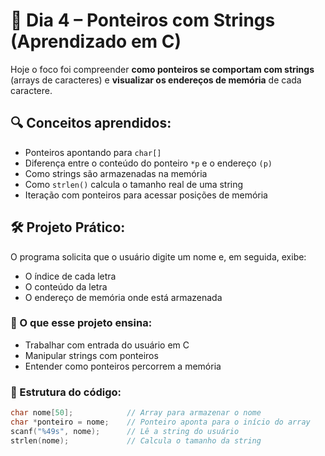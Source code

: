 # 📘 Dia 4 – Ponteiros com Strings (Aprendizado em C)

Hoje o foco foi compreender **como ponteiros se comportam com strings** (arrays de caracteres) e **visualizar os endereços de memória** de cada caractere.

## 🔍 Conceitos aprendidos:
- Ponteiros apontando para `char[]`
- Diferença entre o conteúdo do ponteiro `*p` e o endereço `(p)`
- Como strings são armazenadas na memória
- Como `strlen()` calcula o tamanho real de uma string
- Iteração com ponteiros para acessar posições de memória

## 🛠️ Projeto Prático:

O programa solicita que o usuário digite um nome e, em seguida, exibe:

- O índice de cada letra
- O conteúdo da letra
- O endereço de memória onde está armazenada

### 🧠 O que esse projeto ensina:
- Trabalhar com entrada do usuário em C
- Manipular strings com ponteiros
- Entender como ponteiros percorrem a memória

### 📁 Estrutura do código:
```c
char nome[50];            // Array para armazenar o nome
char *ponteiro = nome;    // Ponteiro aponta para o início do array
scanf("%49s", nome);      // Lê a string do usuário
strlen(nome);             // Calcula o tamanho da string
